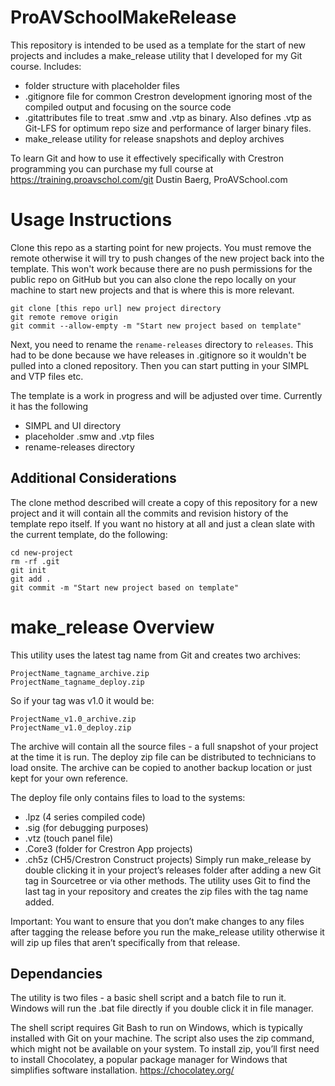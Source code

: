 # ProAVSchoolMakeRelease
This repository is intended to be used as a template for the start of new projects and includes a make_release utility that I developed for my Git course.
Includes:
- folder structure with placeholder files
- .gitignore file for common Crestron development ignoring most of the compiled output and focusing on the source code
- .gitattributes file to treat .smw and .vtp as binary. Also defines .vtp as Git-LFS for optimum repo size and performance of larger binary files.
- make_release utility for release snapshots and deploy archives

To learn Git and how to use it effectively specifically with Crestron programming you can purchase my full course at https://training.proavschol.com/git
Dustin Baerg, ProAVSchool.com

# Usage Instructions
Clone this repo as a starting point for new projects.
You must remove the remote otherwise it will try to push changes of the new project back into the template. This won't work because there are no push permissions for the public repo on GitHub but you can also clone the repo locally on your machine to start new projects and that is where this is more relevant.
```
git clone [this repo url] new project directory
git remote remove origin
git commit --allow-empty -m "Start new project based on template"
```

Next, you need to rename the `rename-releases` directory to `releases`. This had to be done because we have releases in .gitignore so it wouldn't be pulled into a cloned repository.
Then you can start putting in your SIMPL and VTP files etc.

The template is a work in progress and will be adjusted over time.
Currently it has the following
- SIMPL and UI directory
- placeholder .smw and .vtp files
- rename-releases directory

## Additional Considerations
The clone method described will create a copy of this repository for a new project and it will contain all the commits and revision history of the template repo itself.
If you want no history at all and just a clean slate with the current template, do the following:

```
cd new-project
rm -rf .git
git init
git add .
git commit -m "Start new project based on template"
```

# make_release Overview
This utility uses the latest tag name from Git and creates two archives:
```
ProjectName_tagname_archive.zip
ProjectName_tagname_deploy.zip
```
So if your tag was v1.0 it would be:
```
ProjectName_v1.0_archive.zip
ProjectName_v1.0_deploy.zip
```
The archive will contain all the source files - a full snapshot of your project at the time it is run.
The deploy zip file can be distributed to technicians to load onsite. The archive can be copied to another backup location or just kept for your own reference.

The deploy file only contains files to load to the systems:
- .lpz (4 series compiled code)
- .sig (for debugging purposes)
- .vtz (touch panel file)
- .Core3 (folder for Crestron App projects)
- .ch5z (CH5/Crestron Construct projects)
Simply run make_release by double clicking it in your project’s releases folder after adding a new Git tag in Sourcetree or via other methods. The utility uses Git to find the last tag in your repository and creates the zip files with the tag name added. 

Important: You want to ensure that you don’t make changes to any files after tagging the release before you run the make_release utility otherwise it will zip up files that aren’t specifically from that release.

## Dependancies
The utility is two files - a basic shell script and a batch file to run it.
Windows will run the .bat file directly if you double click it in file manager.

The shell script requires Git Bash to run on Windows, which is typically installed with Git on your machine.
The script also uses the zip command, which might not be available on your system. To install zip, you’ll first need to install Chocolatey, a popular package manager for Windows that simplifies software installation. https://chocolatey.org/